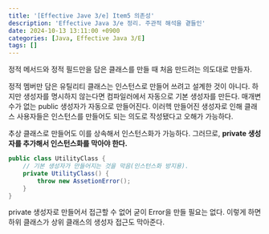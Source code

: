 ```yaml
---
title: '[Effective Jave 3/e] Item5 의존성'
description: 'Effective Java 3/e 정리. 주관적 해석을 곁들인'
date: 2024-10-13 13:11:00 +0900
categories: [Java, Effective Java 3/E]
tags: []
---
```


정적 메서드와 정적 필드만을 담은 클래스를 만들 때 처음 만드려는 의도대로 만들자.

정적 멤버만 담은 유틸리티 클래스는 인스턴스로 만들어 쓰려고 설계한 것이 아니다. 하지만 생성자를 명시하지 않는다면 컴파일러에서 자동으로 기본 생성자를 만든다.
매개변수가 없는 public 생성자가 자동으로 만들어진다. 이러헥 만들어진 생성자로 인해 클래스 사용자들은 인스턴스를 만들어도 되는 의도로 작성됐다고 오해가 가능하다.

추상 클래스로 만들어도 이를 상속해서 인스턴스화가 가능하다. 그러므로, **private 생성자를 추가해서 인스턴스화를 막아야 한다.**

```java
public class UtilityClass {
	// 기본 생성자가 만들어지는 것을 막음(인스턴스화 방지용).
	private UtilityClass() {
		throw new AssetionError();
	}
}
```
private 생성자로 만들어서 접근할 수 없어 굳이 Error을 만들 필요는 없다.
이렇게 하면 하위 클래스가 상위 클래스의 생성자 접근도 막아준다.